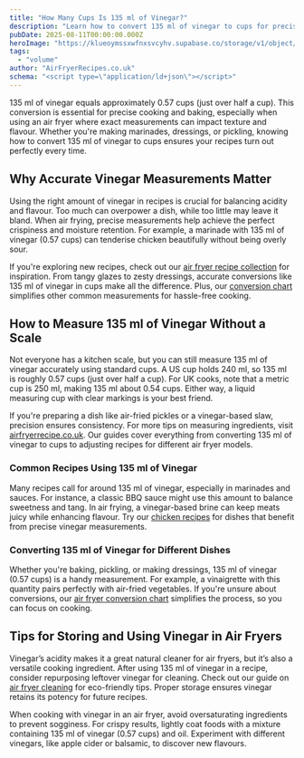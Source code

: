 ```yaml
---
title: "How Many Cups Is 135 ml of Vinegar?"
description: "Learn how to convert 135 ml of vinegar to cups for precise cooking and baking. Get accurate measurements in seconds!"
pubDate: 2025-08-11T00:00:00.000Z
heroImage: "https://klueoymssxwfnxsvcyhv.supabase.co/storage/v1/object/public/md/how-many-cups-is-135-ml-of-vinegar-47b418dc.webp"
tags:
  - "volume"
author: "AirFryerRecipes.co.uk"
schema: "<script type=\"application/ld+json\"></script>"
---
```


<p>135 ml of vinegar equals approximately 0.57 cups (just over half a cup). This conversion is essential for precise cooking and baking, especially when using an air fryer where exact measurements can impact texture and flavour. Whether you're making marinades, dressings, or pickling, knowing how to convert 135 ml of vinegar to cups ensures your recipes turn out perfectly every time.</p>  

<h2>Why Accurate Vinegar Measurements Matter</h2>  
<p>Using the right amount of vinegar in recipes is crucial for balancing acidity and flavour. Too much can overpower a dish, while too little may leave it bland. When air frying, precise measurements help achieve the perfect crispiness and moisture retention. For example, a marinade with 135 ml of vinegar (0.57 cups) can tenderise chicken beautifully without being overly sour.</p>  
<p>If you're exploring new recipes, check out our <a href=https://www.airfryerrecipe.co.uk/recipes>air fryer recipe collection</a> for inspiration. From tangy glazes to zesty dressings, accurate conversions like 135 ml of vinegar in cups make all the difference. Plus, our <a href=https://www.airfryerrecipe.co.uk/air-fryer-conversion-chart>conversion chart</a> simplifies other common measurements for hassle-free cooking.</p>  

<h2>How to Measure 135 ml of Vinegar Without a Scale</h2>  
<p>Not everyone has a kitchen scale, but you can still measure 135 ml of vinegar accurately using standard cups. A US cup holds 240 ml, so 135 ml is roughly 0.57 cups (just over half a cup). For UK cooks, note that a metric cup is 250 ml, making 135 ml about 0.54 cups. Either way, a liquid measuring cup with clear markings is your best friend.</p>  
<p>If you're preparing a dish like air-fried pickles or a vinegar-based slaw, precision ensures consistency. For more tips on measuring ingredients, visit <a href=https://www.airfryerrecipe.co.uk/>airfryerrecipe.co.uk</a>. Our guides cover everything from converting 135 ml of vinegar to cups to adjusting recipes for different air fryer models.</p>  

<h3>Common Recipes Using 135 ml of Vinegar</h3>  
<p>Many recipes call for around 135 ml of vinegar, especially in marinades and sauces. For instance, a classic BBQ sauce might use this amount to balance sweetness and tang. In air frying, a vinegar-based brine can keep meats juicy while enhancing flavour. Try our <a href=https://www.airfryerrecipe.co.uk/recipe-category/chicken>chicken recipes</a> for dishes that benefit from precise vinegar measurements.</p>  

<h3>Converting 135 ml of Vinegar for Different Dishes</h3>  
<p>Whether you're baking, pickling, or making dressings, 135 ml of vinegar (0.57 cups) is a handy measurement. For example, a vinaigrette with this quantity pairs perfectly with air-fried vegetables. If you're unsure about conversions, our <a href=https://www.airfryerrecipe.co.uk/air-fryer-conversion-chart>air fryer conversion chart</a> simplifies the process, so you can focus on cooking.</p>  

<h2>Tips for Storing and Using Vinegar in Air Fryers</h2>  
<p>Vinegar’s acidity makes it a great natural cleaner for air fryers, but it’s also a versatile cooking ingredient. After using 135 ml of vinegar in a recipe, consider repurposing leftover vinegar for cleaning. Check out our guide on <a href=https://www.airfryerrecipe.co.uk/air-fryer-cleaner>air fryer cleaning</a> for eco-friendly tips. Proper storage ensures vinegar retains its potency for future recipes.</p>  
<p>When cooking with vinegar in an air fryer, avoid oversaturating ingredients to prevent sogginess. For crispy results, lightly coat foods with a mixture containing 135 ml of vinegar (0.57 cups) and oil. Experiment with different vinegars, like apple cider or balsamic, to discover new flavours.</p>